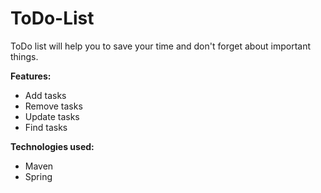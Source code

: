 # ToDo-List

ToDo list will help you to save your time and don't forget about important things.

**Features:**

* Add tasks
* Remove tasks
* Update tasks
* Find tasks

**Technologies used:**

* Maven
* Spring
